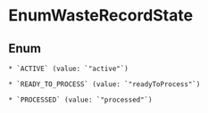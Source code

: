 
# EnumWasteRecordState

## Enum


    * `ACTIVE` (value: `"active"`)

    * `READY_TO_PROCESS` (value: `"readyToProcess"`)

    * `PROCESSED` (value: `"processed"`)



